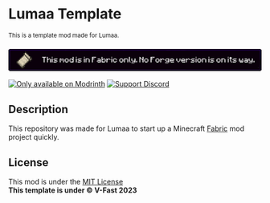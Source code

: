 <!--
By default, the mod template is under the MIT License by default,
you can change it as you want.
-->

# Lumaa Template
<sup>This is a template mod made for Lumaa.</sup>

<!-- Put a showcase image if you can/want -->

<img src="https://raw.githubusercontent.com/lumaa-dev/lumaa-dev/main/assets/fabric-banner.png" width=600>

[![Only available on Modrinth](https://cdn.jsdelivr.net/npm/@intergrav/devins-badges@3/assets/cozy/available/modrinth_64h.png)](https://modrinth.com/mod/backrooms)
[![Support Discord](https://cdn.jsdelivr.net/npm/@intergrav/devins-badges@3/assets/cozy/social/discord-singular_64h.png)](https://discord.gg/Rqpn3C7yR5)

## Description

This repository was made for Lumaa to start up a Minecraft [Fabric](https://fabricmc.net) mod project quickly.

## License
This mod is under the [MIT License](/LICENSE)\
**This template is under © V-Fast 2023**
